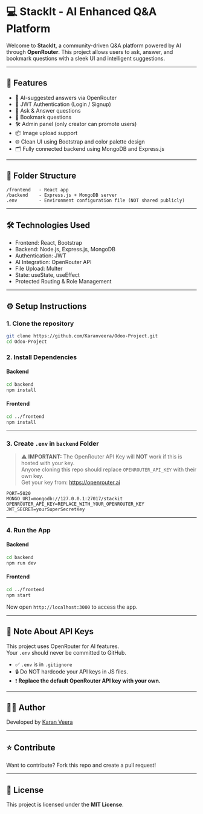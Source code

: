 
# 💻 StackIt - AI Enhanced Q&A Platform

Welcome to **StackIt**, a community-driven Q&A platform powered by AI through **OpenRouter**. This project allows users to ask, answer, and bookmark questions with a sleek UI and intelligent suggestions.

---

## 🚀 Features

- 🧠 AI-suggested answers via OpenRouter
- 🔐 JWT Authentication (Login / Signup)
- 📝 Ask & Answer questions
- 🔖 Bookmark questions
- 🛠️ Admin panel (only creator can promote users)
- 📦 Image upload support
- 🌐 Clean UI using Bootstrap and color palette design
- 🗂️ Fully connected backend using MongoDB and Express.js

---

## 📂 Folder Structure

```
/frontend   - React app
/backend    - Express.js + MongoDB server
.env        - Environment configuration file (NOT shared publicly)
```

---

## 🛠️ Technologies Used

- Frontend: React, Bootstrap
- Backend: Node.js, Express.js, MongoDB
- Authentication: JWT
- AI Integration: OpenRouter API
- File Upload: Multer
- State: useState, useEffect
- Protected Routing & Role Management

---

## ⚙️ Setup Instructions

### 1. Clone the repository

```bash
git clone https://github.com/Karanveera/Odoo-Project.git
cd Odoo-Project
```

### 2. Install Dependencies

#### Backend

```bash
cd backend
npm install
```

#### Frontend

```bash
cd ../frontend
npm install
```

---

### 3. Create `.env` in `backend` Folder

> ⚠️ **IMPORTANT:** The OpenRouter API Key will **NOT** work if this is hosted with your key.  
> Anyone cloning this repo should replace `OPENROUTER_API_KEY` with their own key.  
> Get your key from: https://openrouter.ai

```env
PORT=5020
MONGO_URI=mongodb://127.0.0.1:27017/stackit
OPENROUTER_API_KEY=REPLACE_WITH_YOUR_OPENROUTER_KEY
JWT_SECRET=yourSuperSecretKey
```

---

### 4. Run the App

#### Backend

```bash
cd backend
npm run dev
```

#### Frontend

```bash
cd ../frontend
npm start
```

Now open `http://localhost:3000` to access the app.

---

## 🔑 Note About API Keys

This project uses OpenRouter for AI features.  
Your `.env` should never be committed to GitHub.

- ✅ `.env` is in `.gitignore`
- 🔒 Do NOT hardcode your API keys in JS files.
- ❗ **Replace the default OpenRouter API key with your own.**

---

## 👨‍💻 Author

Developed by [Karan Veera](https://github.com/Karanveera)

---

## ⭐ Contribute

Want to contribute? Fork this repo and create a pull request!

---

## 📃 License

This project is licensed under the **MIT License**.
